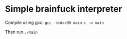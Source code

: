 Simple brainfuck interpreter
============================

Compile using gcc:
    ```gcc -std=c99 main.c -o main```

Then run ```./main```
